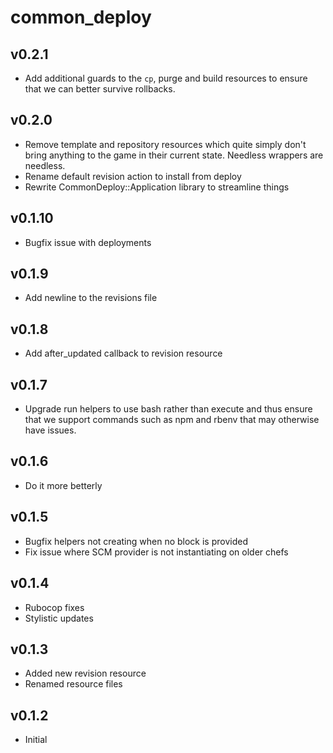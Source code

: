 common_deploy
============

v0.2.1
------
* Add additional guards to the `cp`, purge and build resources to ensure that
we can better survive rollbacks.

v0.2.0
------
* Remove template and repository resources which quite simply don't bring anything to the game in their current state. Needless wrappers are needless.
* Rename default revision action to install from deploy
* Rewrite CommonDeploy::Application library to streamline things


v0.1.10
-------
* Bugfix issue with deployments

v0.1.9
------
* Add newline to the revisions file

v0.1.8
------
* Add after\_updated callback to revision resource

v0.1.7
------
* Upgrade run helpers to use bash rather than execute and thus ensure that we support commands such as npm and rbenv that may otherwise have issues.

v0.1.6
------
* Do it more betterly

v0.1.5
------
* Bugfix helpers not creating when no block is provided
* Fix issue where SCM provider is not instantiating on older chefs

v0.1.4
------
* Rubocop fixes
* Stylistic updates

v0.1.3
------
* Added new revision resource
* Renamed resource files

v0.1.2
------
* Initial

